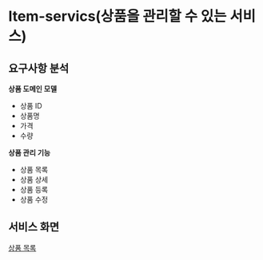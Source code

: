 # Item-servics(상품을 관리할 수 있는 서비스)

## 요구사항 분석

**상품 도메인 모델** 
- 상품 ID
- 상품명
- 가격
- 수량
  
**상품 관리 기능**
- 상품 목록
- 상품 상세
- 상품 등록
- 상품 수정
  
## 서비스 화면
[상품 목록](https://github.com/YeongJae0114/Item-servics/blob/main/item-servisc/src/main/resources/templates/basic/items.html)

